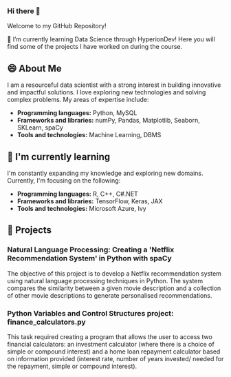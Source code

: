 ### Hi there 👋
Welcome to my GitHub Repository!

🌱 I’m currently learning Data Science through HyperionDev!
Here you will find some of the projects I have worked on during the course.

## 😄 About Me 

I am a resourceful data scientist with a strong interest in building innovative and impactful solutions. I love exploring new technologies and solving complex problems. My areas of expertise include:

- **Programming languages:** Python, MySQL
- **Frameworks and libraries:** numPy, Pandas, Matplotlib, Seaborn, SKLearn, spaCy 
- **Tools and technologies:** Machine Learning, DBMS

## 🌱 I'm currently learning

I'm constantly expanding my knowledge and exploring new domains. Currently, I'm focusing on the following:

- **Programming languages:** R, C++, C#.NET
- **Frameworks and libraries:** TensorFlow, Keras, JAX
- **Tools and technologies:** Microsoft Azure, Ivy


## 🔭 Projects

### Natural Language Processing: Creating a 'Netflix Recommendation System' in Python with spaCy

The objective of this project is to develop a Netflix recommendation system using natural language processing techniques in Python. The system compares the similarity between a given movie description and a collection of other movie descriptions to generate personalised recommendations.

### Python Variables and Control Structures project: finance_calculators.py

This task required creating a program that allows the user to access two financial calculators: an investment calculator (where there is a choice of simple or compound interest) and a home loan repayment calculator based on information provided (interest rate, number of years invested/ needed for the repayment, simple or compound interest). 
